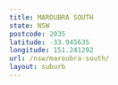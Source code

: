 ```yaml
---
title: MAROUBRA SOUTH
state: NSW
postcode: 2035
latitude: -33.945635
longitude: 151.241292
url: /nsw/maroubra-south/
layout: suburb
---
```

